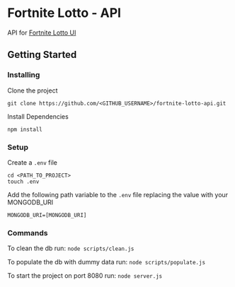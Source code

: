 # Fortnite Lotto - API

API for [Fortnite Lotto UI](https://github.com/stevenflin/fortnite-lotto)

## Getting Started

### Installing

Clone the project

```
git clone https://github.com/<GITHUB_USERNAME>/fortnite-lotto-api.git
```

Install Dependencies

```
npm install
```

### Setup

Create a ```.env``` file

```
cd <PATH_TO_PROJECT>
touch .env
```

Add the following path variable to the ```.env``` file replacing the value with your MONGODB_URI

```
MONGODB_URI=[MONGODB_URI]
```

### Commands

To clean the db run: 
```node scripts/clean.js```

To populate the db with dummy data run:
```node scripts/populate.js```

To start the project on port 8080 run:
```node server.js```
